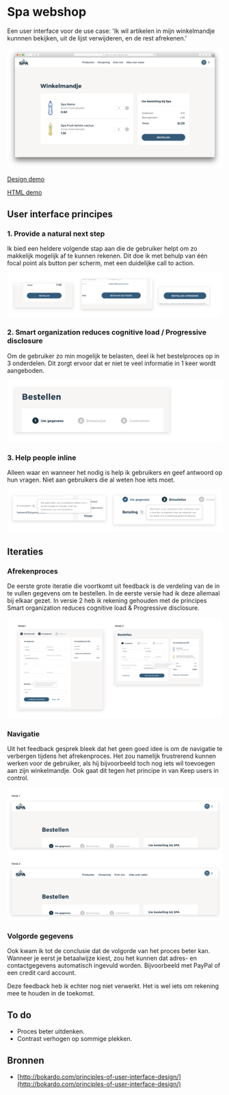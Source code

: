 # Spa webshop

Een user interface voor de use case: 'Ik wil artikelen in mijn winkelmandje kunnnen bekijken, uit de lijst verwijderen, en de rest afrekenen.'


![Demo](images/screenshot.png)

[Design demo](https://xd.adobe.com/view/8465b814-17f3-4a55-4cb4-d8bcf9e51e1f-f254/?fullscreen&hints=off)

[HTML demo](https://viennam.github.io/web-design/opdracht1/prod/index.html)


## User interface principes

### 1. Provide a natural next step

Ik bied een heldere volgende stap aan die de gebruiker helpt om zo makkelijk mogelijk af te kunnen rekenen. Dit doe ik met behulp van één focal point als button per scherm, met een duidelijke call to action.

![Next step](images/principe1.png)

### 2. Smart organization reduces cognitive load / Progressive disclosure

Om de gebruiker zo min mogelijk te belasten, deel ik het bestelproces op in 3 onderdelen. Dit zorgt ervoor dat er niet te veel informatie in 1 keer wordt aangeboden.

![organization](images/principe2.png)

### 3. Help people inline

Alleen waar en wanneer het nodig is help ik gebruikers en geef antwoord op hun vragen. Niet aan gebruikers die al weten hoe iets moet. 

![help](images/principe3.png)

## Iteraties

### Afrekenproces

De eerste grote iteratie die voortkomt uit feedback is de verdeling van de in te vullen gegevens om te bestellen. In de eerste versie had ik deze allemaal bij elkaar gezet. In versie 2 heb ik rekening gehouden met de principes Smart organization reduces cognitive load & Progressive disclosure.

![iteratie 1](images/iteratie1.png)

### Navigatie

Uit het feedback gesprek bleek dat het geen goed idee is om de navigatie te verbergen tijdens het afrekenproces. Het zou namelijk frustrerend kunnen werken voor de gebruiker, als hij bijvoorbeeld toch nog iets wil toevoegen aan zijn winkelmandje. Ook gaat dit tegen het principe in van Keep users in control.

![iteratie 2](images/iteratie2.png)

### Volgorde gegevens

Ook kwam ik tot de conclusie dat de volgorde van het proces beter kan. Wanneer je eerst je betaalwijze kiest, zou het kunnen dat adres- en contactgegevens automatisch ingevuld worden. Bijvoorbeeld met PayPal of een credit card account.

Deze feedback heb ik echter nog niet verwerkt. Het is wel iets om rekening mee te houden in de toekomst.

## To do
- Proces beter uitdenken.
- Contrast verhogen op sommige plekken.

## Bronnen
- [http://bokardo.com/principles-of-user-interface-design/](http://bokardo.com/principles-of-user-interface-design/)
